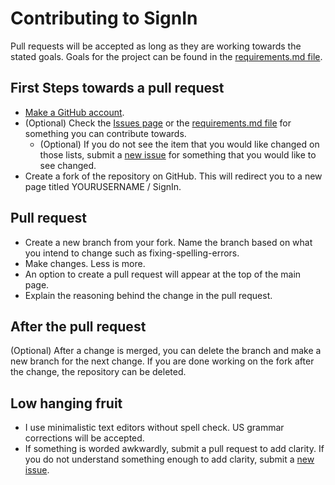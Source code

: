 # Contributing to SignIn

Pull requests will be accepted as long as they are working towards the
stated goals.  Goals for the project can be found in the
[requirements.md file](https://github.com/TechnologyClassroom/SignIn/blob/master/docs/requirements.md).

## First Steps towards a pull request

- [Make a GitHub account](https://github.com/signup/free).
- (Optional) Check the [Issues page](https://github.com/TechnologyClassroom/SignIn/issues)
  or the
  [requirements.md file](https://github.com/TechnologyClassroom/SignIn/blob/master/docs/requirements.md)
  for something you can contribute towards.
  - (Optional) If you do not see the item that you would like changed on
    those lists, submit a
    [new issue](https://github.com/TechnologyClassroom/SignIn/issues/new)
    for something that you would like to see changed.
- Create a fork of the repository on GitHub.  This will redirect you to a new
  page titled YOURUSERNAME / SignIn.

## Pull request

- Create a new branch from your fork.  Name the branch based on what you
  intend to change such as fixing-spelling-errors.
- Make changes.  Less is more.
- An option to create a pull request will appear at the top of the main page.
- Explain the reasoning behind the change in the pull request.

## After the pull request
(Optional) After a change is merged, you can delete the branch and make a new
branch for the next change.  If you are done working on the fork after the
change, the repository can be deleted.

## Low hanging fruit

- I use minimalistic text editors without spell check.  US grammar corrections
  will be accepted.
- If something is worded awkwardly, submit a pull request to add clarity.  If
  you do not understand something enough to add clarity, submit a
  [new issue](https://github.com/TechnologyClassroom/SignIn/issues/new).
